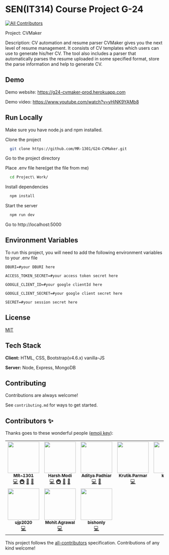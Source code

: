 # SEN(IT314) Course Project G-24
<!-- ALL-CONTRIBUTORS-BADGE:START - Do not remove or modify this section -->
[![All Contributors](https://img.shields.io/badge/all_contributors-10-orange.svg?style=flat-square)](#contributors-)
<!-- ALL-CONTRIBUTORS-BADGE:END -->

Project: CVMaker

Description:
CV automation and resume parser CVMaker gives you the next level of resume management. It consists of CV templates which users can use to generate his/her CV. The tool also includes a parser that automatically parses the resume uploaded in some specified format, store the parse information and help to generate CV.

## Demo

Demo website: https://g24-cvmaker-prod.herokuapp.com

Demo video: https://www.youtube.com/watch?v=yHjNK9YAMb8

## Run Locally
      
Make sure you have node.js and npm installed.

Clone the project

```bash
  git clone https://github.com/MR-1301/G24-CVMaker.git
```

Go to the project directory

Place .env file here(get the file from me)


```bash
  cd Project\ Work/
```

Install dependencies

```bash
  npm install
```

Start the server

```bash
  npm run dev
```

Go to http://localhost:5000


  

## Environment Variables

To run this project, you will need to add the following environment variables to your .env file

`DBURI=#your DBURI here`

`ACCESS_TOKEN_SECRET=#your access token secret here`

`GOOGLE_CLIENT_ID=#your google clientId here`

`GOOGLE_CLIENT_SECRET=#your google client secret here`

`SECRET=#your session secret here`

  
## License

[MIT](https://choosealicense.com/licenses/mit/)

  
## Tech Stack

**Client:** HTML, CSS, Bootstrap(v4.6.x) vanilla-JS

**Server:** Node, Express, MongoDB

  
## Contributing

Contributions are always welcome!

See `contributing.md` for ways to get started.


## Contributors ✨

Thanks goes to these wonderful people ([emoji key](https://allcontributors.org/docs/en/emoji-key)):

<!-- ALL-CONTRIBUTORS-LIST:START - Do not remove or modify this section -->
<!-- prettier-ignore-start -->
<!-- markdownlint-disable -->
<table>
  <tr>
    <td align="center"><a href="https://github.com/MR-1301"><img src="https://avatars.githubusercontent.com/u/47418844?v=4?s=100" width="100px;" alt=""/><br /><sub><b>MR-1301</b></sub></a><br /><a href="https://github.com/MR-1301/G24-CVMaker/commits?author=MR-1301" title="Code">💻</a> <a href="#infra-MR-1301" title="Infrastructure (Hosting, Build-Tools, etc)">🚇</a> <a href="#maintenance-MR-1301" title="Maintenance">🚧</a> <a href="#projectManagement-MR-1301" title="Project Management">📆</a></td>
    <td align="center"><a href="https://github.com/Harsh-Modi278"><img src="https://avatars.githubusercontent.com/u/47827427?v=4?s=100" width="100px;" alt=""/><br /><sub><b>Harsh Modi</b></sub></a><br /><a href="https://github.com/MR-1301/G24-CVMaker/commits?author=Harsh-Modi278" title="Code">💻</a> <a href="#infra-Harsh-Modi278" title="Infrastructure (Hosting, Build-Tools, etc)">🚇</a> <a href="#maintenance-Harsh-Modi278" title="Maintenance">🚧</a> <a href="#projectManagement-Harsh-Modi278" title="Project Management">📆</a></td>
    <td align="center"><a href="https://github.com/Aditya-Padhiar"><img src="https://avatars.githubusercontent.com/u/22864643?v=4?s=100" width="100px;" alt=""/><br /><sub><b>Aditya Padhiar</b></sub></a><br /><a href="https://github.com/MR-1301/G24-CVMaker/commits?author=Aditya-Padhiar" title="Code">💻</a> <a href="https://aditya-padhiar.github.io/CVMaker-Design-System/" title="Design">🎨</a></td>
    <td align="center"><a href="https://github.com/krutik2966"><img src="https://avatars.githubusercontent.com/u/45783923?v=4?s=100" width="100px;" alt=""/><br /><sub><b>Krutik Parmar</b></sub></a><br /><a href="https://github.com/MR-1301/G24-CVMaker/commits?author=krutik2966" title="Code">💻</a></td>
    <td align="center"><a href="https://github.com/ketul08"><img src="https://avatars.githubusercontent.com/u/45821354?v=4?s=100" width="100px;" alt=""/><br /><sub><b>ketul08</b></sub></a><br /><a href="https://github.com/MR-1301/G24-CVMaker/commits?author=ketul08" title="Code">💻</a></td>
    <td align="center"><a href="https://github.com/smit1682"><img src="https://avatars.githubusercontent.com/u/60710082?v=4?s=100" width="100px;" alt=""/><br /><sub><b>Smit Prajapati</b></sub></a><br /><a href="https://github.com/MR-1301/G24-CVMaker/commits?author=smit1682" title="Code">💻</a></td>
    <td align="center"><a href="https://github.com/341himanshu"><img src="https://avatars.githubusercontent.com/u/78425887?v=4?s=100" width="100px;" alt=""/><br /><sub><b>341himanshu</b></sub></a><br /><a href="https://github.com/MR-1301/G24-CVMaker/commits?author=341himanshu" title="Code">💻</a></td>
  </tr>
  <tr>
    <td align="center"><a href="https://github.com/ujp2020"><img src="https://avatars.githubusercontent.com/u/77826082?v=4?s=100" width="100px;" alt=""/><br /><sub><b>ujp2020</b></sub></a><br /><a href="https://github.com/MR-1301/G24-CVMaker/commits?author=ujp2020" title="Code">💻</a></td>
    <td align="center"><a href="https://github.com/mohit0902"><img src="https://avatars.githubusercontent.com/u/59970885?v=4?s=100" width="100px;" alt=""/><br /><sub><b>Mohit Agrawal</b></sub></a><br /><a href="https://github.com/MR-1301/G24-CVMaker/commits?author=mohit0902" title="Code">💻</a></td>
    <td align="center"><a href="https://github.com/bishonly"><img src="https://avatars.githubusercontent.com/u/80253812?v=4?s=100" width="100px;" alt=""/><br /><sub><b>bishonly</b></sub></a><br /><a href="https://github.com/MR-1301/G24-CVMaker/commits?author=bishonly" title="Code">💻</a></td>
  </tr>
</table>

<!-- markdownlint-restore -->
<!-- prettier-ignore-end -->

<!-- ALL-CONTRIBUTORS-LIST:END -->

This project follows the [all-contributors](https://github.com/all-contributors/all-contributors) specification. Contributions of any kind welcome!